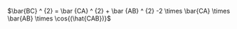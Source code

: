 $\bar{BC} ^ {2} = \bar {CA} ^ {2} + \bar {AB} ^ {2} -2 \times \bar{CA} \times \bar{AB} \times \cos{(\hat{CAB})}$